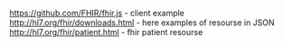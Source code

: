 https://github.com/FHIR/fhir.js - client example
http://hl7.org/fhir/downloads.html - here examples of resourse in JSON
http://hl7.org/fhir/patient.html - fhir patient resourse
